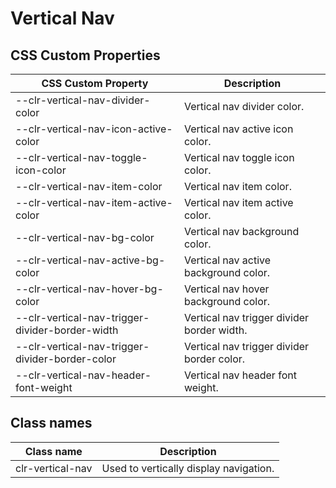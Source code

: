 # Vertical Nav

## CSS Custom Properties

| CSS Custom Property                             | Description                                |
| ----------------------------------------------- | ------------------------------------------ |
| --clr-vertical-nav-divider-color                | Vertical nav divider color.                |
| --clr-vertical-nav-icon-active-color            | Vertical nav active icon color.            |
| --clr-vertical-nav-toggle-icon-color            | Vertical nav toggle icon color.            |
| --clr-vertical-nav-item-color                   | Vertical nav item color.                   |
| --clr-vertical-nav-item-active-color            | Vertical nav item active color.            |
| --clr-vertical-nav-bg-color                     | Vertical nav background color.             |
| --clr-vertical-nav-active-bg-color              | Vertical nav active background color.      |
| --clr-vertical-nav-hover-bg-color               | Vertical nav hover background color.       |
| --clr-vertical-nav-trigger-divider-border-width | Vertical nav trigger divider border width. |
| --clr-vertical-nav-trigger-divider-border-color | Vertical nav trigger divider border color. |
| --clr-vertical-nav-header-font-weight           | Vertical nav header font weight.           |

## Class names

| Class name       | Description                            |
| ---------------- | -------------------------------------- |
| clr-vertical-nav | Used to vertically display navigation. |
